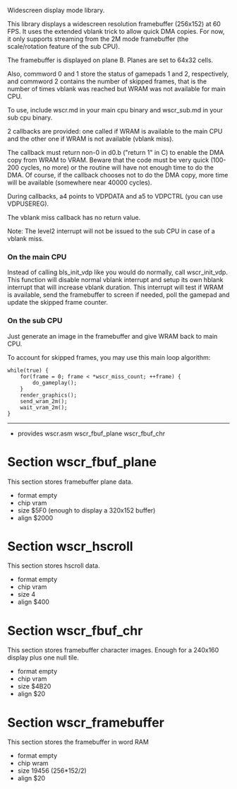 Widescreen display mode library.

This library displays a widescreen resolution framebuffer (256x152) at 60 FPS.
It uses the extended vblank trick to allow quick DMA copies. For now, it only
supports streaming from the 2M mode framebuffer (the scale/rotation feature of
the sub CPU).

The framebuffer is displayed on plane B. Planes are set to 64x32 cells.

Also, commword 0 and 1 store the status of gamepads 1 and 2, respectively, and
commword 2 contains the number of skipped frames, that is the number of times
vblank was reached but WRAM was not available for main CPU.

To use, include wscr.md in your main cpu binary and wscr_sub.md in your sub cpu
binary.

2 callbacks are provided: one called if WRAM is available to the main CPU and
the other one if WRAM is not available (vblank miss).

The callback must return non-0 in d0.b ("return 1" in C) to enable the DMA copy
from WRAM to VRAM. Beware that the code must be very quick (100-200 cycles, no
more) or the routine will have not enough time to do the DMA. Of course, if the
callback chooses not to do the DMA copy, more time will be available (somewhere
near 40000 cycles).

During callbacks, a4 points to VDPDATA and a5 to VDPCTRL (you can use
VDPUSEREG).

The vblank miss callback has no return value.

Note: The level2 interrupt will not be issued to the sub CPU in case of a
vblank miss.


### On the main CPU

Instead of calling bls_init_vdp like you would do normally, call wscr_init_vdp.
This function will disable normal vblank interrupt and setup its own hblank
interrupt that will increase vblank duration. This interrupt will test if WRAM
is available, send the framebuffer to screen if needed, poll the gamepad and
update the skipped frame counter.


### On the sub CPU

Just generate an image in the framebuffer and give WRAM back to main CPU.

To account for skipped frames, you may use this main loop algorithm:

    while(true) {
        for(frame = 0; frame < *wscr_miss_count; ++frame) {
            do_gameplay();
        }
        render_graphics();
        send_wram_2m();
        wait_vram_2m();
    }


---------------------------------------

 - provides wscr.asm wscr_fbuf_plane wscr_fbuf_chr


Section wscr_fbuf_plane
=======================

This section stores framebuffer plane data.

 - format empty
 - chip vram
 - size $5F0 (enough to display a 320x152 buffer)
 - align $2000


Section wscr_hscroll
====================

This section stores hscroll data.

 - format empty
 - chip vram
 - size 4
 - align $400


Section wscr_fbuf_chr
=====================

This section stores framebuffer character images. Enough for a 240x160 display
plus one null tile.

 - format empty
 - chip vram
 - size $4B20
 - align $20

Section wscr_framebuffer
========================

This section stores the framebuffer in word RAM

 - format empty
 - chip wram
 - size 19456 (256*152/2)
 - align $20

